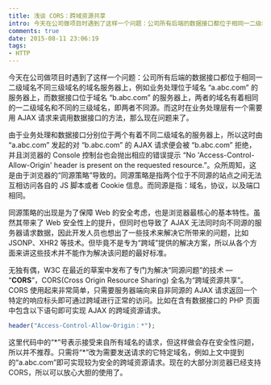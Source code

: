 ```yaml
---
title: 浅谈 CORS：跨域资源共享
intro: 今天在公司做项目时遇到了这样一个问题：公司所有后端的数据接口都位于相同一二级域名不同三级域名的域名服务器上，例如业务处理位于域名“a.abc.com”的服务器上，而数据接口位于域名“b.abc.com”的服务器上，两者的域名有着相同的一二级域名和不同的三级域名，即两者不同源。而这时在业务处理层有一个需要用 AJAX 请求来调用数据接口的方法，那么现在问题来了。
comments: true
date: 2015-08-11 23:06:19
tags:
- HTTP
---
```


今天在公司做项目时遇到了这样一个问题：公司所有后端的数据接口都位于相同一二级域名不同三级域名的域名服务器上，例如业务处理位于域名 “a.abc.com” 的服务器上，而数据接口位于域名 “b.abc.com” 的服务器上，两者的域名有着相同的一二级域名和不同的三级域名，即两者不同源。而这时在业务处理层有一个需要用 AJAX 请求来调用数据接口的方法，那么现在问题来了。

由于业务处理和数据接口分别位于两个有着不同二级域名的服务器上，所以这时由 “a.abc.com” 发起的对 “b.abc.com” 的 AJAX 请求便会被 “b.abc.com” 拒绝，并且浏览器的 Console 控制台也会抛出相应的错误提示 “No 'Access-Control-Allow-Origin' header is present on the requested resource.”。众所周知，这是由于浏览器的“同源策略”导致的。同源策略是指两个位于不同源的站点之间无法互相访问各自的 JS 脚本或者 Cookie 信息。而同源是指：域名，协议，以及端口相同。

同源策略的出现是为了保障 Web 的安全考虑，也是浏览器最核心的基本特性。虽然其带来了 Web 安全性上的提升，但同时也导致了 AJAX 无法同时向不同源的服务器请求数据，因此开发人员也想出了一些技术来解决它所带来的问题，比如 JSONP、XHR2 等技术。但毕竟不是专为“跨域”提供的解决方案，所以从各个方面来讲这些技术并不能作为解决该问题的最好标准。

无独有偶，W3C 在最近的草案中发布了专门为解决“同源问题”的技术 — “**CORS**”，CORS(Cross Origin Resource Sharing) 全名为“跨域资源共享”。CORS 使用起来非常简单，只需要服务器端向来自非同源的 AJAX 请求返回一个特定的响应标头即可通过跨域进行正常的访问。比如在含有数据接口的 PHP 页面中包含以下语句即可实现 AJAX 的跨域资源请求。

```php
header("Access-Control-Allow-Origin：*");
```

这里代码中的“\*”号表示接受来自所有域名的请求，但这样做会存在安全性问题，所以并不推荐。只需将“*”改为需要发送请求的它特定域名，例如上文中提到的“a.abc.com”即可实现较为安全的跨域资源请求。现在的大部分浏览器已经支持 CORS，所以可以放心大胆的使用了。

